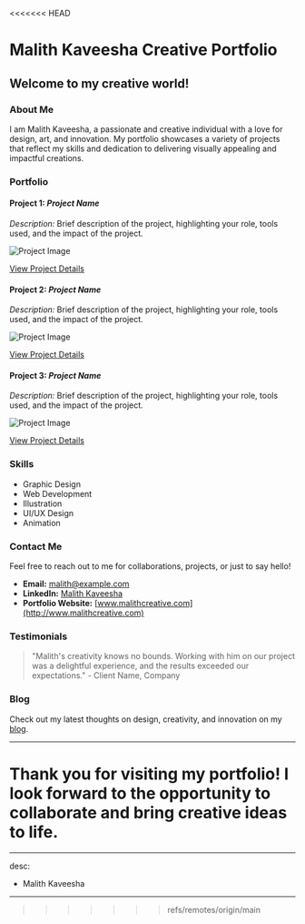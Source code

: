 <<<<<<< HEAD
# Malith Kaveesha Creative Portfolio

## Welcome to my creative world!

### About Me
I am Malith Kaveesha, a passionate and creative individual with a love for design, art, and innovation. My portfolio showcases a variety of projects that reflect my skills and dedication to delivering visually appealing and impactful creations.

### Portfolio

#### Project 1: *Project Name*
*Description:* Brief description of the project, highlighting your role, tools used, and the impact of the project.

![Project Image](project1_image.jpg)

[View Project Details](project1_details.md)

#### Project 2: *Project Name*
*Description:* Brief description of the project, highlighting your role, tools used, and the impact of the project.

![Project Image](project2_image.jpg)

[View Project Details](project2_details.md)

#### Project 3: *Project Name*
*Description:* Brief description of the project, highlighting your role, tools used, and the impact of the project.

![Project Image](project3_image.jpg)

[View Project Details](project3_details.md)

### Skills

- Graphic Design
- Web Development
- Illustration
- UI/UX Design
- Animation

### Contact Me

Feel free to reach out to me for collaborations, projects, or just to say hello!

- **Email:** malith@example.com
- **LinkedIn:** [Malith Kaveesha](https://www.linkedin.com/in/malithkaveesha/)
- **Portfolio Website:** [www.malithcreative.com](http://www.malithcreative.com)

### Testimonials

> "Malith's creativity knows no bounds. Working with him on our project was a delightful experience, and the results exceeded our expectations." - Client Name, Company

### Blog

Check out my latest thoughts on design, creativity, and innovation on my [blog](blog.md).

---

Thank you for visiting my portfolio! I look forward to the opportunity to collaborate and bring creative ideas to life.
=======
---
desc:
  - Malith Kaveesha
---



>>>>>>> refs/remotes/origin/main
